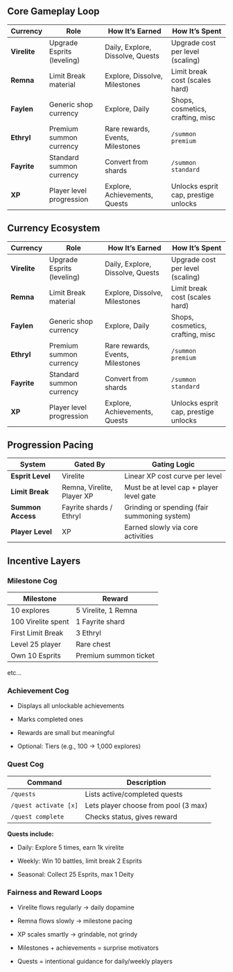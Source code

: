 ## Core Gameplay Loop
| Currency     | Role                       | How It’s Earned                  | How It’s Spent                       |
| ------------ | -------------------------- | -------------------------------- | ------------------------------------ |
| **Virelite** | Upgrade Esprits (leveling) | Daily, Explore, Dissolve, Quests | Upgrade cost per level (scaling)     |
| **Remna**  | Limit Break material       | Explore, Dissolve, Milestones    | Limit break cost (scales hard)       |
| **Faylen**   | Generic shop currency      | Explore, Daily                   | Shops, cosmetics, crafting, misc     |
| **Ethryl**   | Premium summon currency    | Rare rewards, Events, Milestones | `/summon premium`                    |
| **Fayrite**  | Standard summon currency   | Convert from shards              | `/summon standard`                   |
| **XP**       | Player level progression   | Explore, Achievements, Quests    | Unlocks esprit cap, prestige unlocks |

## Currency Ecosystem
| Currency     | Role                       | How It’s Earned                  | How It’s Spent                       |
| ------------ | -------------------------- | -------------------------------- | ------------------------------------ |
| **Virelite** | Upgrade Esprits (leveling) | Daily, Explore, Dissolve, Quests | Upgrade cost per level (scaling)     |
| **Remna**  | Limit Break material       | Explore, Dissolve, Milestones    | Limit break cost (scales hard)       |
| **Faylen**   | Generic shop currency      | Explore, Daily                   | Shops, cosmetics, crafting, misc     |
| **Ethryl**   | Premium summon currency    | Rare rewards, Events, Milestones | `/summon premium`                    |
| **Fayrite**  | Standard summon currency   | Convert from shards              | `/summon standard`                   |
| **XP**       | Player level progression   | Explore, Achievements, Quests    | Unlocks esprit cap, prestige unlocks |

## Progression Pacing
| System            | Gated By                     | Gating Logic                                 |
| ----------------- | ---------------------------- | -------------------------------------------- |
| **Esprit Level**  | Virelite                     | Linear XP cost curve per level               |
| **Limit Break**   | Remna, Virelite, Player XP | Must be at level cap + player level gate     |
| **Summon Access** | Fayrite shards / Ethryl      | Grinding or spending (fair summoning system) |
| **Player Level**  | XP                           | Earned slowly via core activities            |

## Incentive Layers
### Milestone Cog
| Milestone          | Reward                |
| ------------------ | --------------------- |
| 10 explores        | 5 Virelite, 1 Remna |
| 100 Virelite spent | 1 Fayrite shard       |
| First Limit Break  | 3 Ethryl              |
| Level 25 player    | Rare chest            |
| Own 10 Esprits     | Premium summon ticket |
etc...

### Achievement Cog
- Displays all unlockable achievements

- Marks completed ones

- Rewards are small but meaningful

- Optional: Tiers (e.g., 100 → 1,000 explores)

### Quest Cog
| Command               | Description                          |
| --------------------- | ------------------------------------ |
| `/quests`             | Lists active/completed quests        |
| `/quest activate [x]` | Lets player choose from pool (3 max) |
| `/quest complete`     | Checks status, gives reward          |

**Quests include:**
- Daily: Explore 5 times, earn 1k virelite

- Weekly: Win 10 battles, limit break 2 Esprits

- Seasonal: Collect 25 Esprits, max 1 Deity

### Fairness and Reward Loops
- Virelite flows regularly → daily dopamine

- Remna flows slowly → milestone pacing

- XP scales smartly → grindable, not grindy

- Milestones + achievements = surprise motivators

- Quests = intentional guidance for daily/weekly players